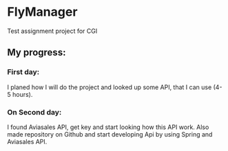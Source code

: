 # FlyManager
Test assignment project for CGI


## My progress:

### First day: 
I planed how I will do the project and looked up some API, that I can use (4-5 hours).

### On Second day:
I found Aviasales API, get key and start looking how this API work. 
Also made repository on Github and start developing Api by using Spring and Aviasales API.
